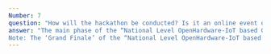```yaml
---
Number: 7
question: "How will the hackathon be conducted? Is it an online event or will there be physical venues?"
answer: "The main phase of the “National Level OpenHardware-IoT based Geospatial Hackathon” will exclusively take place in ‘ONLINE MODE’ only.
Note: The ‘Grand Finale’ of the “National Level OpenHardware-IoT based Geospatial Hackathon” shall be conducted in offline mode. For the ‘Grand Finale’ only the teams shortlisted for the final stage/ round will be invited to participate."
---
```

